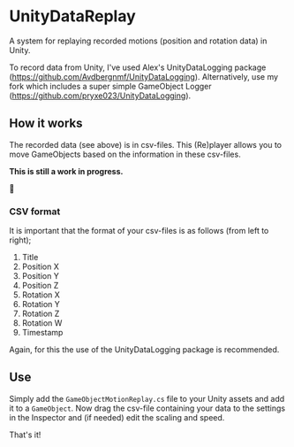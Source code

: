 # UnityDataReplay
A system for replaying recorded motions (position and rotation data) in Unity.

To record data from Unity, I've used Alex's UnityDataLogging package (https://github.com/Avdbergnmf/UnityDataLogging).
Alternatively, use my fork which includes a super simple GameObject Logger (https://github.com/pryxe023/UnityDataLogging).

## How it works
The recorded data (see above) is in csv-files. This (Re)player allows you to move GameObjects based on the information in these csv-files.

**This is still a work in progress.**

:construction:

### CSV format
It is important that the format of your csv-files is as follows (from left to right);

1. Title
1. Position X
1. Position Y
1. Position Z
1. Rotation X
1. Rotation Y
1. Rotation Z
1. Rotation W
1. Timestamp

Again, for this the use of the UnityDataLogging package is recommended.

## Use

Simply add the `GameObjectMotionReplay.cs` file to your Unity assets and add it to a `GameObject`.
Now drag the csv-file containing your data to the settings in the Inspector and (if needed) edit the scaling and speed.

That's it!
